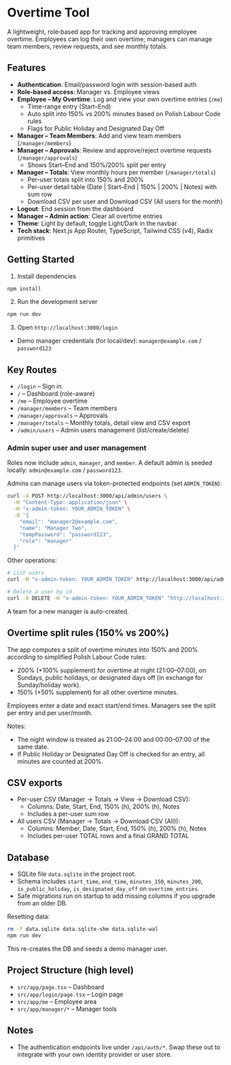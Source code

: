 # Overtime Tool

A lightweight, role‑based app for tracking and approving employee overtime. Employees can log their own overtime; managers can manage team members, review requests, and see monthly totals.

## Features

- **Authentication**: Email/password login with session-based auth
- **Role-based access**: Manager vs. Employee views
- **Employee – My Overtime**: Log and view your own overtime entries (`/me`)
  - Time-range entry (Start–End)
  - Auto split into 150% vs 200% minutes based on Polish Labour Code rules
  - Flags for Public Holiday and Designated Day Off
- **Manager – Team Members**: Add and view team members (`/manager/members`)
- **Manager – Approvals**: Review and approve/reject overtime requests (`/manager/approvals`)
  - Shows Start–End and 150%/200% split per entry
- **Manager – Totals**: View monthly hours per member (`/manager/totals`)
  - Per-user totals split into 150% and 200%
  - Per-user detail table (Date | Start–End | 150% | 200% | Notes) with sum row
  - Download CSV per user and Download CSV (All users for the month)
- **Logout**: End session from the dashboard
- **Manager – Admin action**: Clear all overtime entries
- **Theme**: Light by default, toggle Light/Dark in the navbar
- **Tech stack**: Next.js App Router, TypeScript, Tailwind CSS (v4), Radix primitives

## Getting Started

1. Install dependencies

```bash
npm install
```

2. Run the development server

```bash
npm run dev
```

3. Open `http://localhost:3000/login`

- Demo manager credentials (for local/dev): `manager@example.com` / `password123`

## Key Routes

- `/login` – Sign in
- `/` – Dashboard (role-aware)
- `/me` – Employee overtime
- `/manager/members` – Team members
- `/manager/approvals` – Approvals
- `/manager/totals` – Monthly totals, detail view and CSV export
- `/admin/users` – Admin users management (list/create/delete)

### Admin super user and user management

Roles now include `admin`, `manager`, and `member`. A default admin is seeded locally: `admin@example.com` / `password123`.

Admins can manage users via token-protected endpoints (set `ADMIN_TOKEN`):

```bash
curl -X POST http://localhost:3000/api/admin/users \
  -H "Content-Type: application/json" \
  -H "x-admin-token: YOUR_ADMIN_TOKEN" \
  -d '{
    "email": "manager2@example.com",
    "name": "Manager Two",
    "tempPassword": "password123",
    "role": "manager"
  }'
```

Other operations:

```bash
# List users
curl -H "x-admin-token: YOUR_ADMIN_TOKEN" http://localhost:3000/api/admin/users

# Delete a user by id
curl -X DELETE -H "x-admin-token: YOUR_ADMIN_TOKEN" "http://localhost:3000/api/admin/users?id=123"
```

A team for a new manager is auto-created.

## Overtime split rules (150% vs 200%)

The app computes a split of overtime minutes into 150% and 200% according to simplified Polish Labour Code rules:

- 200% (+100% supplement) for overtime at night (21:00–07:00), on Sundays, public holidays, or designated days off (in exchange for Sunday/holiday work).
- 150% (+50% supplement) for all other overtime minutes.

Employees enter a date and exact start/end times. Managers see the split per entry and per user/month.

Notes:
- The night window is treated as 21:00–24:00 and 00:00–07:00 of the same date.
- If Public Holiday or Designated Day Off is checked for an entry, all minutes are counted at 200%.

## CSV exports

- Per-user CSV (Manager → Totals → View → Download CSV):
  - Columns: Date, Start, End, 150% (h), 200% (h), Notes
  - Includes a per-user sum row
- All users CSV (Manager → Totals → Download CSV (All)):
  - Columns: Member, Date, Start, End, 150% (h), 200% (h), Notes
  - Includes per-user TOTAL rows and a final GRAND TOTAL

## Database

- SQLite file `data.sqlite` in the project root.
- Schema includes `start_time`, `end_time`, `minutes_150`, `minutes_200`, `is_public_holiday`, `is_designated_day_off` on `overtime_entries`.
- Safe migrations run on startup to add missing columns if you upgrade from an older DB.

Resetting data:

```bash
rm -f data.sqlite data.sqlite-shm data.sqlite-wal
npm run dev
```
This re-creates the DB and seeds a demo manager user.

## Project Structure (high level)

- `src/app/page.tsx` – Dashboard
- `src/app/login/page.tsx` – Login page
- `src/app/me` – Employee area
- `src/app/manager/*` – Manager tools

## Notes

- The authentication endpoints live under `/api/auth/*`. Swap these out to integrate with your own identity provider or user store.
